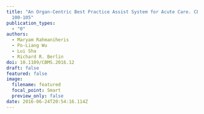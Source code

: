 ```yaml
---
title: "An Organ-Centric Best Practice Assist System for Acute Care. CBMS 2016:
  100-105"
publication_types:
  - "0"
authors:
  - Maryam Rahmaniheris
  - Po-Liang Wu
  - Lui Sha
  - Richard R. Berlin
doi: 10.1109/CBMS.2016.12
draft: false
featured: false
image:
  filename: featured
  focal_point: Smart
  preview_only: false
date: 2016-06-24T20:54:16.114Z
---
```

